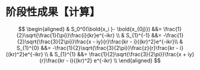 # 阶段性成果【计算】

$$
\begin{aligned}
 & S_0^0(\bold{x_i }- \bold{x_{0j}}) &&= \frac{1}{2}\sqrt{\frac{1}{\pi}}\frac{i}{kr}e^{-ikr} \\
 & S_{1}^{-1} &&= -\frac{1}{2}\sqrt{\frac{3}{2\pi}}\frac{x - iy}{r}\frac{kr - i}{(kr)^2}e^{-ikr}\\
& S_{1}^{0} &&= -\frac{1}{2}\sqrt{\frac{3}{2\pi}}\frac{z}{r}\frac{kr - i}{(kr)^2}e^{-ikr} \\
 & S_{1}^{1} &&= \frac{1}{2}\sqrt{\frac{3}{2\pi}}\frac{x + iy}{r}\frac{kr - i}{(kr)^2} e^{-ikr} \\
 \end{aligned}
$$
